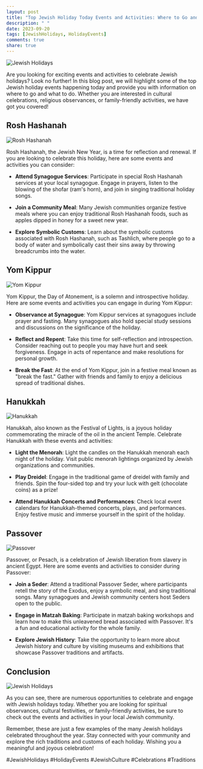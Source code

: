 ```yaml
---
layout: post
title: "Top Jewish Holiday Today Events and Activities: Where to Go and What to Do"
description: " "
date: 2023-09-20
tags: [JewishHolidays, HolidayEvents]
comments: true
share: true
---
```


![Jewish Holidays](https://source.unsplash.com/1600x900/?jewish,holidays)

Are you looking for exciting events and activities to celebrate Jewish holidays? Look no further! In this blog post, we will highlight some of the top Jewish holiday events happening today and provide you with information on where to go and what to do. Whether you are interested in cultural celebrations, religious observances, or family-friendly activities, we have got you covered!

## Rosh Hashanah

![Rosh Hashanah](https://source.unsplash.com/1600x900/?rosh,hashanah)

Rosh Hashanah, the Jewish New Year, is a time for reflection and renewal. If you are looking to celebrate this holiday, here are some events and activities you can consider:

- **Attend Synagogue Services**: Participate in special Rosh Hashanah services at your local synagogue. Engage in prayers, listen to the blowing of the shofar (ram's horn), and join in singing traditional holiday songs.

- **Join a Community Meal**: Many Jewish communities organize festive meals where you can enjoy traditional Rosh Hashanah foods, such as apples dipped in honey for a sweet new year.

- **Explore Symbolic Customs**: Learn about the symbolic customs associated with Rosh Hashanah, such as Tashlich, where people go to a body of water and symbolically cast their sins away by throwing breadcrumbs into the water.

## Yom Kippur

![Yom Kippur](https://source.unsplash.com/1600x900/?yom,kippur)

Yom Kippur, the Day of Atonement, is a solemn and introspective holiday. Here are some events and activities you can engage in during Yom Kippur:

- **Observance at Synagogue**: Yom Kippur services at synagogues include prayer and fasting. Many synagogues also hold special study sessions and discussions on the significance of the holiday.

- **Reflect and Repent**: Take this time for self-reflection and introspection. Consider reaching out to people you may have hurt and seek forgiveness. Engage in acts of repentance and make resolutions for personal growth.

- **Break the Fast**: At the end of Yom Kippur, join in a festive meal known as "break the fast." Gather with friends and family to enjoy a delicious spread of traditional dishes.

## Hanukkah

![Hanukkah](https://source.unsplash.com/1600x900/?hanukkah)

Hanukkah, also known as the Festival of Lights, is a joyous holiday commemorating the miracle of the oil in the ancient Temple. Celebrate Hanukkah with these events and activities:

- **Light the Menorah**: Light the candles on the Hanukkah menorah each night of the holiday. Visit public menorah lightings organized by Jewish organizations and communities.

- **Play Dreidel**: Engage in the traditional game of dreidel with family and friends. Spin the four-sided top and try your luck with gelt (chocolate coins) as a prize!

- **Attend Hanukkah Concerts and Performances**: Check local event calendars for Hanukkah-themed concerts, plays, and performances. Enjoy festive music and immerse yourself in the spirit of the holiday.

## Passover

![Passover](https://source.unsplash.com/1600x900/?passover)

Passover, or Pesach, is a celebration of Jewish liberation from slavery in ancient Egypt. Here are some events and activities to consider during Passover:

- **Join a Seder**: Attend a traditional Passover Seder, where participants retell the story of the Exodus, enjoy a symbolic meal, and sing traditional songs. Many synagogues and Jewish community centers host Seders open to the public.

- **Engage in Matzah Baking**: Participate in matzah baking workshops and learn how to make this unleavened bread associated with Passover. It's a fun and educational activity for the whole family.

- **Explore Jewish History**: Take the opportunity to learn more about Jewish history and culture by visiting museums and exhibitions that showcase Passover traditions and artifacts.

## Conclusion

![Jewish Holidays](https://source.unsplash.com/1600x900/?jewish,holidays)

As you can see, there are numerous opportunities to celebrate and engage with Jewish holidays today. Whether you are looking for spiritual observances, cultural festivities, or family-friendly activities, be sure to check out the events and activities in your local Jewish community.

Remember, these are just a few examples of the many Jewish holidays celebrated throughout the year. Stay connected with your community and explore the rich traditions and customs of each holiday. Wishing you a meaningful and joyous celebration!

#JewishHolidays #HolidayEvents #JewishCulture #Celebrations #Traditions
